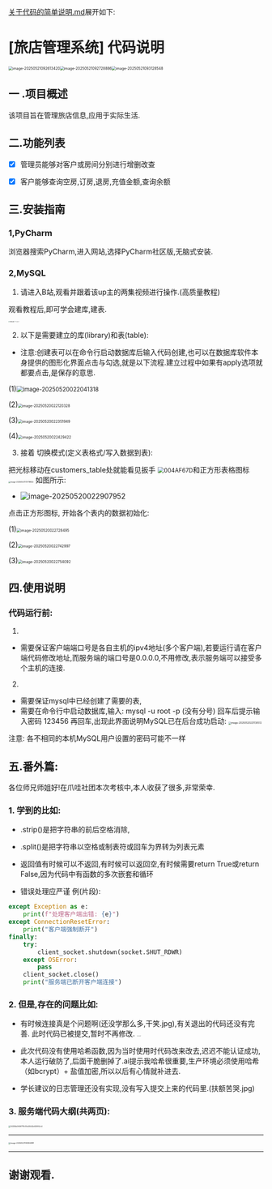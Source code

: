 [关于代码的简单说明.md](https://github.com/user-attachments/files/20367364/default.md)展开如下:
# [旅店管理系统] 代码说明

<img src="C:\Users\30616\Desktop\README相关图片\logo_1.png" alt="image-20250521092613420" style="zoom: 50%;" /><img src="C:\Users\30616\Desktop\README相关图片\logo_2.png" alt="image-20250521092728886" style="zoom: 50%;" /><img src="C:\Users\30616\Desktop\README相关图片\logo_3.png" alt="image-20250521093128548" style="zoom: 50%;" />

## 一 .项目概述

该项目旨在管理旅店信息,应用于实际生活.

## 二.功能列表

- [x] 管理员能够对客户或房间分别进行增删改查

- [x] 客户能够查询空房,订房,退房,充值金额,查询余额

##  三.安装指南

### 1,PyCharm

浏览器搜索PyCharm,进入网站,选择PyCharm社区版,无脑式安装.

### 2,MySQL

1. 请进入B站,观看并跟着该up主的两集视频进行操作.(高质量教程)

观看教程后,即可学会建库,建表.

<img src="C:\Users\30616\Desktop\关于代码的简单说明.assets\安装指南_1.jpg" alt="安装指南_1" style="zoom: 15%;" /><img src="C:\Users\30616\Desktop\关于代码的简单说明.assets\安装指南_2.jpg" alt="安装指南_2" style="zoom: 10%;" />

2. 以下是需要建立的库(library)和表(table):

- 注意:创建表可以在命令行启动数据库后输入代码创建,也可以在数据库软件本身提供的图形化界面点击与勾选,就是以下流程.建立过程中如果有apply选项就都要点击,是保存的意思.

(1)<img src="C:\Users\30616\Desktop\README相关图片\数据库图形化界面相关_1.png" alt="image-20250520022041318" style="zoom: 80%;" />

(2)<img src="C:\Users\30616\Desktop\README相关图片\_2.png" alt="image-20250520022120328" style="zoom: 50%;" />

(3)<img src="C:\Users\30616\Desktop\README相关图片\_3.png" alt="image-20250520022351949" style="zoom: 50%;" />

(4)<img src="C:\Users\30616\Desktop\README相关图片\_4.png" alt="image-20250520022429422" style="zoom: 50%;" />

3. 接着 切换模式(定义表格式/写入数据到表):

把光标移动在customers_table处就能看见扳手 <img src="C:\Users\30616\Desktop\README相关图片\扳手.png" alt="004AF67D" style="zoom:80%;" />和正方形表格图标  <img src="C:\Users\30616\Desktop\README相关图片\本子和笔.png" alt="image-20250521173718822" style="zoom:25%;" /> 如图所示:

- ![image-20250520022907952](C:\Users\30616\Desktop\关于代码的简单说明.assets\image-20250520022907952.png)

点击正方形图标, 开始各个表内的数据初始化:

(1)<img src="C:\Users\30616\Desktop\README相关图片\_5.png" alt="image-20250520022728495" style="zoom:50%;" />

(2)<img src="C:\Users\30616\Desktop\README相关图片\_6.png" alt="image-20250520022742997" style="zoom:50%;" />

(3)<img src="C:\Users\30616\Desktop\README相关图片\_7.png" alt="image-20250520022754092" style="zoom:50%;" />

## 四.使用说明

### 代码运行前:

1. 

- 需要保证客户端端口号是各自主机的ipv4地址(多个客户端),若要运行请在客户端代码修改地址,而服务端的端口号是0.0.0.0,不用修改,表示服务端可以接受多个主机的连接.

2. 

- 需要保证mysql中已经创建了需要的表,
- 需要在命令行中启动数据库,输入:   mysql -u root -p   (没有分号) 回车后提示输入密码   123456  再回车,出现此界面说明MySQL已在后台成功启动:
  <img src="C:\Users\30616\Desktop\README相关图片\命令行.png" alt="image-20250520221130512" style="zoom: 33%;" />

注意: 各不相同的本机MySQL用户设置的密码可能不一样

## 五.番外篇:

各位师兄师姐好!在爪哇社团本次考核中,本人收获了很多,非常荣幸.

### 1. 学到的比如:

- .strip()是把字符串的前后空格消除,

- .split()是把字符串以空格或制表符或回车为界转为列表元素

- 返回值有时候可以不返回,有时候可以返回空,有时候需要return True或return False,因为代码中有函数的多次嵌套和循环

- 错误处理应严谨   例(片段):

```python
except Exception as e:
    print(f"处理客户端出错: {e}")
except ConnectionResetError:
    print("客户端强制断开")
finally:
    try:
        client_socket.shutdown(socket.SHUT_RDWR) 
    except OSError:
        pass
    client_socket.close()
    print("服务端已断开客户端连接")
```

### 2. 但是,存在的问题比如:

- 有时候连接真是个问题啊(还没学那么多,干笑.jpg),有关退出的代码还没有完善. 此时代码已被提交,暂时不再修改.
  <img src="C:\Users\30616\Desktop\关于代码的简单说明.assets\存在问题_1.jpg" alt="存在问题_1" style="zoom:10%;" />

- 此次代码没有使用哈希函数,因为当时使用时代码改来改去,迟迟不能认证成功,本人运行破防了,后面干脆删掉了.ai提示我哈希很重要,生产环境必须使用哈希（如bcrypt）+ 盐值加密,所以以后有心情就补进去.
- 学长建议的日志管理还没有实现,没有写入提交上来的代码里.(扶额苦哭.jpg)

### 3. 服务端代码大纲(共两页):

<img src="C:\Users\30616\Desktop\关于代码的简单说明.assets\14330b0659717b17e40542bf20952c4.jpg" alt="14330b0659717b17e40542bf20952c4" style="zoom: 25%;" />

---

<img src="C:\Users\30616\Desktop\关于代码的简单说明.assets\image-20250521190804881.png" alt="image-20250521190804881" style="zoom:25%;" />

---

## 谢谢观看.
